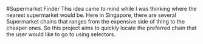#Supermarket Finder
This idea came to mind while I was thinking where the nearest supermarket would be. Here in Singapore, there are several Supermarket chains that ranges from the expensive side of thing to the cheaper ones. So this project aims to quickly locate the preferred chain that the user would like to go to using selectors. 

